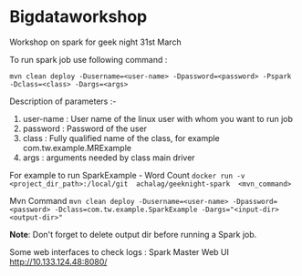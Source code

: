 # Bigdataworkshop
Workshop on spark for geek night 31st March

To run spark job use following command :

`mvn clean deploy -Dusername=<user-name> -Dpassword=<password> -Pspark  -Dclass=<class> -Dargs=<args>`

Description of parameters :-

1. user-name  : User name of the linux user with whom you want to run job
2. password   : Password of the user
3. class      : Fully qualified name of the class, for example com.tw.example.MRExample
4. args       : arguments needed by class main driver

For example to run SparkExample - Word Count
`docker run -v <project_dir_path>:/local/git  achalag/geeknight-spark  <mvn_command>`

Mvn Command
`mvn clean deploy -Dusername=<user-name> -Dpassword=<password> -Dclass=com.tw.example.SparkExample -Dargs="<input-dir> <output-dir>"`

**Note**: Don't forget to delete output dir before running a Spark job.

Some web interfaces to check logs :
Spark Master Web UI	http://10.133.124.48:8080/

